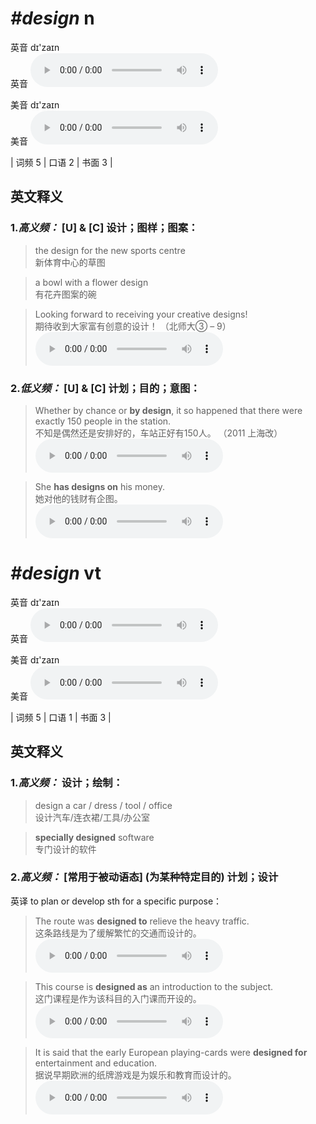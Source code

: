 # ***\#design*** n
英音 dɪ'zaɪn  
英音
<audio src="./media/design-B.aac" controls="controls"></audio>

美音 dɪ'zaɪn  
美音
<audio src="./media/design.aac" controls="controls"></audio>



| 词频 5 | 口语 2 | 书面 3 |  

英文释义
---
### 1.*高义频：* **[U] & [C] 设计；图样；图案：**  

 > the design for the new sports centre  
 > 新体育中心的草图    

 > a bowl with a flower design  
 > 有花卉图案的碗    

 > Looking forward to receiving your creative designs!  
 > 期待收到大家富有创意的设计！  （北师大③ – 9）  
<audio src="./media/design-5.aac" controls="controls"></audio>

### 2.*低义频：* **[U] & [C] 计划；目的；意图：**  

 > Whether by chance or **by design**, it so happened that there were exactly 150 people in the station.   
 > 不知是偶然还是安排好的，车站正好有150人。  （2011 上海改）  
<audio src="./media/design-6.aac" controls="controls"></audio>

 > She **has designs on** his money.  
 > 她对他的钱财有企图。    
<audio src="./media/design-7.aac" controls="controls"></audio>


# ***\#design*** vt
英音 dɪ'zaɪn  
英音
<audio src="./media/design-B.aac" controls="controls"></audio>

美音 dɪ'zaɪn  
美音
<audio src="./media/design.aac" controls="controls"></audio>



| 词频 5 | 口语 1 | 书面 3 |  

英文释义
---
### 1.*高义频：* **设计；绘制：**  

 > design a car / dress / tool / office  
 > 设计汽车/连衣裙/工具/办公室    

 > **specially designed** software  
 > 专门设计的软件    

### 2.*高义频：* **[常用于被动语态] (为某种特定目的) 计划；设计**  
英译 to plan or develop sth for a specific purpose： 

 > The route was **designed to** relieve the heavy traffic.  
 > 这条路线是为了缓解繁忙的交通而设计的。    
<audio src="./media/design-2.aac" controls="controls"></audio>

 > This course is **designed as** an introduction to the subject.  
 > 这门课程是作为该科目的入门课而开设的。    
<audio src="./media/design-3.aac" controls="controls"></audio>

 > It is said that the early European playing-cards were **designed for** entertainment and education.   
 > 据说早期欧洲的纸牌游戏是为娱乐和教育而设计的。    
<audio src="./media/design-4.aac" controls="controls"></audio>


